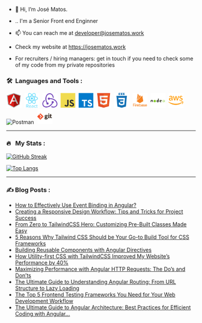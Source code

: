 - 👋 Hi, I’m José Matos.
- .. I'm a Senior Front end Enginner
- 📫 You can reach me at developer@josematos.work

  
- Check my website at https://josematos.work
- For recruiters / hiring managers: get in touch if you need to check some of my code from my private repositories

### 🛠 &nbsp;Languages and Tools :

<p>
<img src="https://github.com/devicons/devicon/blob/master/icons/angularjs/angularjs-original.svg"  title="Angular" alt="Angular" width="40" height="40"/>&nbsp;
<img src="https://github.com/devicons/devicon/blob/master/icons/react/react-original-wordmark.svg" title="React" alt="React" width="40" height="40"/>&nbsp;
<img src="https://github.com/devicons/devicon/blob/master/icons/redux/redux-original.svg" title="Redux" alt="Redux " width="40" height="40"/>&nbsp;
<img src="https://github.com/devicons/devicon/blob/master/icons/javascript/javascript-original.svg" title="JavaScript" alt="JavaScript" width="40" height="40"/>&nbsp;
<img src="https://github.com/devicons/devicon/blob/master/icons/typescript/typescript-original.svg" title="TypeScript" alt="TypeaScript" width="40" height="40"/>&nbsp;
<img src="https://github.com/devicons/devicon/blob/master/icons/html5/html5-original.svg" title="HTML5" alt="HTML" width="40" height="40"/>&nbsp;
<img src="https://github.com/devicons/devicon/blob/master/icons/css3/css3-plain-wordmark.svg"  title="CSS3" alt="CSS" width="40" height="40"/>&nbsp;
<img src="https://github.com/devicons/devicon/blob/master/icons/firebase/firebase-plain-wordmark.svg" title="Firebase" alt="Firebase" width="40" height="40"/>&nbsp;
<img src="https://github.com/devicons/devicon/blob/master/icons/nodejs/nodejs-original-wordmark.svg" title="NodeJS" alt="NodeJS" width="40" height="40"/>&nbsp;
<img src="https://github.com/devicons/devicon/blob/master/icons/amazonwebservices/amazonwebservices-plain-wordmark.svg" title="AWS" alt="AWS" width="40" height="40"/>&nbsp;
<img src="https://www.vectorlogo.zone/logos/getpostman/getpostman-icon.svg" title="Postman"  alt="Postman" width="40" height="40"/>&nbsp;
<img src="https://github.com/devicons/devicon/blob/master/icons/git/git-original-wordmark.svg" title="Git" alt="Git" width="40" height="40"/>&nbsp;
</p>

---

### 🔥 &nbsp; My Stats :
[![GitHub Streak](https://github-streak-stats.josematos.work?user=josematos.work&theme=merko)](https://git.io/streak-stats)

[![Top Langs](https://github-readme-stats.vercel.app/api/top-langs/?username=josematoswork&layout=compact&theme=vision-friendly-dark)](https://github.com/anuraghazra/github-readme-stats)

---

### ✍️ Blog Posts : 
<!-- BLOG-POST-LIST:START -->
- [How to Effectively Use Event Binding in Angular?](https://medium.com/@angular_developer_josematos/how-to-effectively-use-event-binding-in-angular-fc9ac6069060?source=rss-836e44e812f7------2)
- [Creating a Responsive Design Workflow: Tips and Tricks for Project Success](https://medium.com/@angular_developer_josematos/creating-a-responsive-design-workflow-tips-and-tricks-for-project-success-bcd33e90b83d?source=rss-836e44e812f7------2)
- [From Zero to TailwindCSS Hero: Customizing Pre-Built Classes Made Easy](https://medium.com/@angular_developer_josematos/from-zero-to-tailwindcss-hero-customizing-pre-built-classes-made-easy-7a3f6ad46548?source=rss-836e44e812f7------2)
- [5 Reasons Why Tailwind CSS Should be Your Go-to Build Tool for CSS Frameworks](https://medium.com/@angular_developer_josematos/5-reasons-why-tailwind-css-should-be-your-go-to-build-tool-for-css-frameworks-595b43aa3311?source=rss-836e44e812f7------2)
- [Building Reusable Components with Angular Directives](https://medium.com/@angular_developer_josematos/building-reusable-components-with-angular-directives-aea33fb81f91?source=rss-836e44e812f7------2)
- [How Utility-first CSS with TailwindCSS Improved My Website’s Performance by 40%](https://medium.com/@angular_developer_josematos/how-utility-first-css-with-tailwindcss-improved-my-websites-performance-by-40-46168acb884?source=rss-836e44e812f7------2)
- [Maximizing Performance with Angular HTTP Requests: The Do’s and Don’ts](https://medium.com/@angular_developer_josematos/maximizing-performance-with-angular-http-requests-the-dos-and-don-ts-3d5320a8f332?source=rss-836e44e812f7------2)
- [The Ultimate Guide to Understanding Angular Routing: From URL Structure to Lazy Loading](https://medium.com/@angular_developer_josematos/the-ultimate-guide-to-understanding-angular-routing-from-url-structure-to-lazy-loading-97d7ed8d5f62?source=rss-836e44e812f7------2)
- [The Top 5 Frontend Testing Frameworks You Need for Your Web Development Workflow](https://medium.com/@angular_developer_josematos/the-top-5-frontend-testing-frameworks-you-need-for-your-web-development-workflow-28f509e437c8?source=rss-836e44e812f7------2)
- [The Ultimate Guide to Angular Architecture: Best Practices for Efficient Coding with Angular…](https://medium.com/@angular_developer_josematos/the-ultimate-guide-to-angular-architecture-best-practices-for-efficient-coding-with-angular-35213be17d8e?source=rss-836e44e812f7------2)
<!-- BLOG-POST-LIST:END -->
